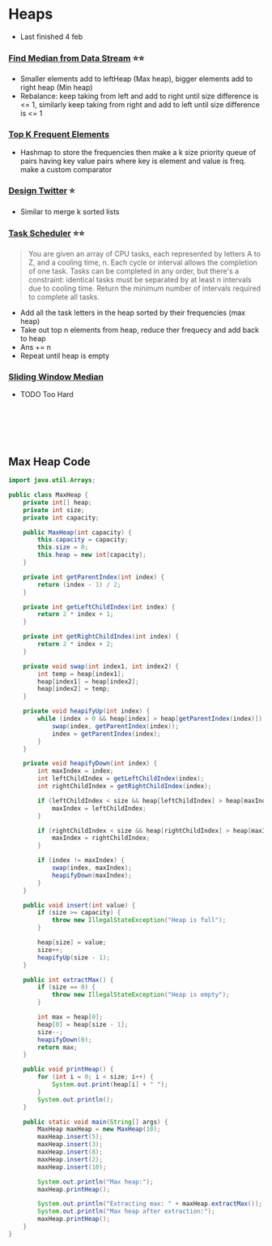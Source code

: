 # Heaps

- Last finished 4 feb

### [Find Median from Data Stream](https://leetcode.com/problems/find-median-from-data-stream/description/) ⭐️⭐️

- Smaller elements add to leftHeap (Max heap), bigger elements add to right heap (Min heap)
- Rebalance: keep taking from left and add to right until size difference is <= 1, similarly keep taking from right and add to left until size difference is <= 1

### [Top K Frequent Elements](https://leetcode.com/problems/top-k-frequent-elements/description/)

- Hashmap to store the frequencies then make a k size priority queue of pairs having key value pairs where key is element and value is freq. make a custom comparator

### [Design Twitter](https://leetcode.com/problems/design-twitter/description/) ⭐️
- Similar to merge k sorted lists


### [Task Scheduler](https://leetcode.com/problems/task-scheduler/description/) ⭐️⭐️

> You are given an array of CPU tasks, each represented by letters A to Z, and a cooling time, n. Each cycle or interval allows the completion of one task. Tasks can be completed in any order, but there's a constraint: identical tasks must be separated by at least n intervals due to cooling time. Return the minimum number of intervals required to complete all tasks.

- Add all the task letters in the heap sorted by their frequencies (max heap)
- Take out top n elements from heap, reduce ther frequecy and add back to heap
- Ans += n
- Repeat until heap is empty

### [Sliding Window Median](https://leetcode.com/problems/sliding-window-median/description/)

- TODO Too Hard


<br><br><br><br>

## Max Heap Code

``` java
import java.util.Arrays;

public class MaxHeap {
    private int[] heap;
    private int size;
    private int capacity;

    public MaxHeap(int capacity) {
        this.capacity = capacity;
        this.size = 0;
        this.heap = new int[capacity];
    }

    private int getParentIndex(int index) {
        return (index - 1) / 2;
    }

    private int getLeftChildIndex(int index) {
        return 2 * index + 1;
    }

    private int getRightChildIndex(int index) {
        return 2 * index + 2;
    }

    private void swap(int index1, int index2) {
        int temp = heap[index1];
        heap[index1] = heap[index2];
        heap[index2] = temp;
    }

    private void heapifyUp(int index) {
        while (index > 0 && heap[index] > heap[getParentIndex(index)]) {
            swap(index, getParentIndex(index));
            index = getParentIndex(index);
        }
    }

    private void heapifyDown(int index) {
        int maxIndex = index;
        int leftChildIndex = getLeftChildIndex(index);
        int rightChildIndex = getRightChildIndex(index);

        if (leftChildIndex < size && heap[leftChildIndex] > heap[maxIndex]) {
            maxIndex = leftChildIndex;
        }

        if (rightChildIndex < size && heap[rightChildIndex] > heap[maxIndex]) {
            maxIndex = rightChildIndex;
        }

        if (index != maxIndex) {
            swap(index, maxIndex);
            heapifyDown(maxIndex);
        }
    }

    public void insert(int value) {
        if (size >= capacity) {
            throw new IllegalStateException("Heap is full");
        }

        heap[size] = value;
        size++;
        heapifyUp(size - 1);
    }

    public int extractMax() {
        if (size == 0) {
            throw new IllegalStateException("Heap is empty");
        }

        int max = heap[0];
        heap[0] = heap[size - 1];
        size--;
        heapifyDown(0);
        return max;
    }

    public void printHeap() {
        for (int i = 0; i < size; i++) {
            System.out.print(heap[i] + " ");
        }
        System.out.println();
    }

    public static void main(String[] args) {
        MaxHeap maxHeap = new MaxHeap(10);
        maxHeap.insert(5);
        maxHeap.insert(3);
        maxHeap.insert(8);
        maxHeap.insert(2);
        maxHeap.insert(10);

        System.out.println("Max heap:");
        maxHeap.printHeap();

        System.out.println("Extracting max: " + maxHeap.extractMax());
        System.out.println("Max heap after extraction:");
        maxHeap.printHeap();
    }
}
```










